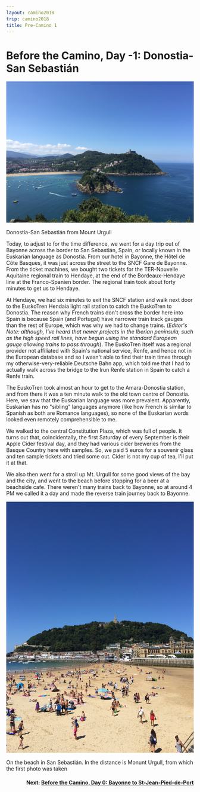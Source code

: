 ```yaml
---
layout: camino2018
trip: camino2018
title: Pre-Camino 1
---
```


# Before the Camino, Day -1: Donostia-San Sebasti&aacute;n

<img src="/assets/images/spain2018/20180901-san-sebastian.JPG">
<p class="caption">Donostia-San Sebasti&aacute;n from Mount Urgull</p>

Today, to adjust to for the time difference, we went for a day trip out of Bayonne across the border to San Sebasti&aacute;n, Spain, or locally known in the Euskarian language as Donostia. From our hotel in Bayonne, the H&ocirc;tel de C&ocirc;te Basques, it was just across the street to the SNCF Gare de Bayonne. From the ticket machines, we bought two tickets for the TER-Nouvelle Aquitaine regional train to Hendaye, at the end of the Bordeaux-Hendaye line at the Franco-Spanien border. The regional train took about forty minutes to get us to Hendaye.

At Hendaye, we had six minutes to exit the SNCF station and walk next door to the EuskoTren Hendaia light rail station to catch the EuskoTren to Donostia. The reason why French trains don't cross the border here into Spain is because Spain (and Portugal) have narrower train track gauges than the rest of Europe, which was why we had to change trains. (*Editor's Note: although, I've heard that newer projects in the Iberian peninsula, such as the high speed rail lines, have begun using the standard European gauge allowing trains to pass through*). The EuskoTren itself was a regional provider not affiliated with Spain's national service, Renfe, and hence not in the European database and so I wasn't able to find their train times through my otherwise-very-reliable Deutsche Bahn app, which told me that I had to actually walk across the bridge to the Irun Renfe station in Spain to catch a Renfe train.

The EuskoTren took almost an hour to get to the Amara-Donostia station, and from there it was a ten minute walk to the old town centre of Donostia. Here, we saw that the Euskarian language was more prevalent. Apparently, Euskarian has no "sibling" languages anymore (like how French is similar to Spanish as both are Romance languages), so none of the Euskarian words looked even remotely comprehensible to me.

We walked to the central Constitution Plaza, which was full of people. It turns out that, coincidentally, the first Saturday of every September is their Apple Cider festival day, and they had various cider breweries from the Basque Country here with samples. So, we paid 5 euros for a souvenir glass and ten sample tickets and tried some out. Cider is not my cup of tea, I'll put it at that.

We also then went for a stroll up Mt. Urgull for some good views of the bay and the city, and went to the beach before stopping for a beer at a beachside cafe. There weren't many trains back to Bayonne, so at around 4 PM we called it a day and made the reverse train journey back to Bayonne.

<img src="/assets/images/spain2018/20180901-san-sebastian-beach.JPG">
<p class="caption">On the beach in San Sebasti&aacute;n. In the distance is Monunt Urgull, from which the first photo was taken</p>

<h4><div style="text-align: right;">Next: <a href="/2018/09/02/camino0.html">Before the Camino, Day 0: Bayonne to St-Jean-Pied-de-Port</a></div></h4>